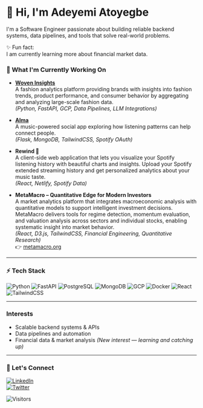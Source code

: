 # 👋 Hi, I'm Adeyemi Atoyegbe

I'm a Software Engineer passionate about building reliable backend systems, data pipelines, and tools that solve real-world problems.

✨ Fun fact:  
I am currently learning more about financial market data.

### 🚧 What I'm Currently Working On

- **[Woven Insights](https://woveninsights.ai/)**  
  A fashion analytics platform providing brands with insights into fashion trends, product performance, and consumer behavior by aggregating and analyzing large-scale fashion data.  
  *(Python, FastAPI, GCP, Data Pipelines, LLM Integrations)*

- **[Alma](https://github.com/atoyegbe/alma)**  
  A music-powered social app exploring how listening patterns can help connect people.  
  *(Flask, MongoDB, TailwindCSS, Spotify OAuth)*

- **Rewind 🎵**  
  A client-side web application that lets you visualize your Spotify listening history with beautiful charts and insights. Upload your Spotify extended streaming history and get personalized analytics about your music taste.  
  *(React, Netlify, Spotify Data)*

- **MetaMacro – Quantitative Edge for Modern Investors**  
  A market analytics platform that integrates macroeconomic analysis with quantitative models to support intelligent investment decisions.  
  MetaMacro delivers tools for regime detection, momentum evaluation, and valuation analysis across sectors and individual stocks, enabling systematic insight into market behavior.  
  *(React, D3.js, TailwindCSS, Financial Engineering, Quantitative Research)*  
  👉 [metamacro.org](https://metamacro.org)



---

### ⚡ Tech Stack

![Python](https://img.shields.io/badge/Python-3776AB?style=flat-square&logo=python&logoColor=white)
![FastAPI](https://img.shields.io/badge/FastAPI-005571?style=flat-square&logo=fastapi)
![PostgreSQL](https://img.shields.io/badge/PostgreSQL-336791?style=flat-square&logo=postgresql&logoColor=white)
![MongoDB](https://img.shields.io/badge/MongoDB-47A248?style=flat-square&logo=mongodb&logoColor=white)
![GCP](https://img.shields.io/badge/GCP-4285F4?style=flat-square&logo=google-cloud&logoColor=white)
![Docker](https://img.shields.io/badge/Docker-2496ED?style=flat-square&logo=docker&logoColor=white)
![React](https://img.shields.io/badge/React-20232A?style=flat-square&logo=react&logoColor=61DAFB)
![TailwindCSS](https://img.shields.io/badge/TailwindCSS-38B2AC?style=flat-square&logo=tailwind-css&logoColor=white)

---

### Interests
- Scalable backend systems & APIs
- Data pipelines and automation
- Financial data & market analysis *(New interest — learning and catching up)*


---
### 💬 Let's Connect
[![LinkedIn](https://img.shields.io/badge/-LinkedIn-blue?logo=linkedin&logoColor=white&style=flat-square)](https://www.linkedin.com/in/atoyegbe/)  
[![Twitter](https://img.shields.io/badge/-Twitter-1DA1F2?logo=twitter&logoColor=white&style=flat-square)](https://twitter.com/deyemie__)

![Visitors](https://visitor-badge.laobi.icu/badge?page_id=atoyegbe.atoyegbe)

